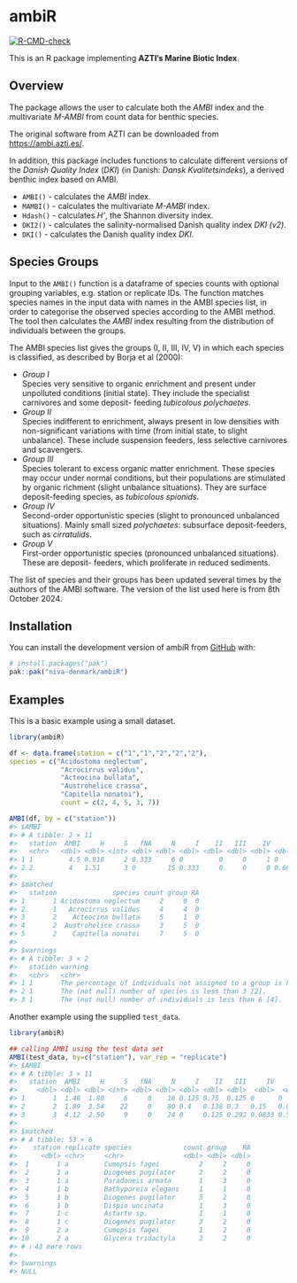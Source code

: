 
<!-- README.md is generated from README.Rmd. Please edit that file -->

# ambiR

<!-- badges: start -->

[![R-CMD-check](https://github.com/NIVA-Denmark/ambiR/actions/workflows/R-CMD-check.yaml/badge.svg)](https://github.com/NIVA-Denmark/ambiR/actions/workflows/R-CMD-check.yaml)
<!-- badges: end -->

This is an R package implementing **AZTI’s Marine Biotic Index**.

## Overview

The package allows the user to calculate both the *AMBI* index and the
multivariate *M-AMBI* from count data for benthic species.

The original software from AZTI can be downloaded from
<https://ambi.azti.es/>.

In addition, this package includes functions to calculate different
versions of the *Danish Quality Index* (*DKI*) (in Danish: *Dansk
Kvalitetsindeks*), a derived benthic index based on AMBI.

- `AMBI()` - calculates the *AMBI* index.
- `MAMBI()` - calculates the multivariate *M-AMBI* index.
- `Hdash()` - calculates *H’*, the Shannon diversity index.
- `DKI2()` - calculates the salinity-normalised Danish quality index
  *DKI (v2)*.
- `DKI()` - calculates the Danish quality index *DKI*.

## Species Groups

Input to the `AMBI()` function is a dataframe of species counts with
optional grouping variables, e.g. station or replicate IDs. The function
matches species names in the input data with names in the AMBI species
list, in order to categorise the observed species according to the AMBI
method. The tool then calculates the *AMBI* index resulting from the
distribution of individuals between the groups.

The AMBI species list gives the groups (I, II, III, IV, V) in which each
species is classified, as described by Borja et al (2000):

- *Group I*  
  Species very sensitive to organic enrichment and present under
  unpolluted conditions (initial state). They include the specialist
  carnivores and some deposit- feeding *tubicolous polychaetes*.
- *Group II*  
  Species indifferent to enrichment, always present in low densities
  with non-significant variations with time (from initial state, to
  slight unbalance). These include suspension feeders, less selective
  carnivores and scavengers.
- *Group III*  
  Species tolerant to excess organic matter enrichment. These species
  may occur under normal conditions, but their populations are
  stimulated by organic richment (slight unbalance situations). They are
  surface deposit-feeding species, as *tubicolous spionids*.
- *Group IV*  
  Second-order opportunistic species (slight to pronounced unbalanced
  situations). Mainly small sized *polychaetes*: subsurface
  deposit-feeders, such as *cirratulids*.
- *Group V*  
  First-order opportunistic species (pronounced unbalanced situations).
  These are deposit- feeders, which proliferate in reduced sediments.

The list of species and their groups has been updated several times by
the authors of the AMBI software. The version of the list used here is
from 8th October 2024.

## Installation

You can install the development version of ambiR from
[GitHub](https://github.com/niva-denmark/ambiR/) with:

``` r
# install.packages("pak")
pak::pak("niva-denmark/ambiR")
```

## Examples

This is a basic example using a small dataset.

``` r
library(ambiR)

df <- data.frame(station = c("1","1","2","2","2"),
species = c("Acidostoma neglectum",
             "Acrocirrus validus",
             "Acteocina bullata",
             "Austrohelice crassa",
             "Capitella nonatoi"),
             count = c(2, 4, 5, 3, 7))

AMBI(df, by = c("station"))
#> $AMBI
#> # A tibble: 2 × 11
#>   station  AMBI     H     S   fNA     N     I    II   III    IV     V
#>   <chr>   <dbl> <dbl> <int> <dbl> <dbl> <dbl> <dbl> <dbl> <dbl> <dbl>
#> 1 1         4.5 0.918     2 0.333     6 0         0     0     1 0    
#> 2 2         4   1.51      3 0        15 0.333     0     0     0 0.667
#> 
#> $matched
#>   station              species count group RA
#> 1       1 Acidostoma neglectum     2     0  0
#> 2       1   Acrocirrus validus     4     4  0
#> 3       2    Acteocina bullata     5     1  0
#> 4       2  Austrohelice crassa     3     5  0
#> 5       2    Capitella nonatoi     7     5  0
#> 
#> $warnings
#> # A tibble: 3 × 2
#>   station warning                                                               
#>   <chr>   <chr>                                                                 
#> 1 1       The percentage of individuals not assigned to a group is higher than …
#> 2 1       The (not null) number of species is less than 3 [2].                  
#> 3 1       The (not null) number of individuals is less than 6 [4].
```

Another example using the supplied `test_data`.

``` r
library(ambiR)

## calling AMBI using the test data set
AMBI(test_data, by=c("station"), var_rep = "replicate")
#> $AMBI
#> # A tibble: 3 × 11
#>   station  AMBI     H     S   fNA     N     I    II   III     IV      V
#>     <dbl> <dbl> <dbl> <int> <dbl> <dbl> <dbl> <dbl> <dbl>  <dbl>  <dbl>
#> 1       1  1.48  1.80     6     0    16 0.125 0.75  0.125 0      0     
#> 2       2  1.89  3.54    22     0    80 0.4   0.138 0.3   0.15   0.0125
#> 3       3  4.12  2.50     9     0    24 0     0.125 0.292 0.0833 0.5   
#> 
#> $matched
#> # A tibble: 53 × 6
#>    station replicate species             count group    RA
#>      <dbl> <chr>     <chr>               <dbl> <dbl> <dbl>
#>  1       1 a         Cumopsis fagei          2     2     0
#>  2       1 a         Diogenes pugilator      2     2     0
#>  3       1 a         Paradoneis armata       1     3     0
#>  4       1 b         Bathyporeia elegans     1     1     0
#>  5       1 b         Diogenes pugilator      5     2     0
#>  6       1 b         Dispio uncinata         1     3     0
#>  7       1 c         Astarte sp.             1     1     0
#>  8       1 c         Diogenes pugilator      3     2     0
#>  9       2 a         Cumopsis fagei          1     2     0
#> 10       2 a         Glycera tridactyla      2     2     0
#> # ℹ 43 more rows
#> 
#> $warnings
#> NULL
```
